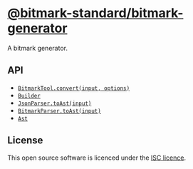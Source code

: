 [@bitmark-standard/bitmark-generator](../README.md)
================

A bitmark generator.

## API

- [`BitmarkTool.convert(input, options)`](./interfaces/BitmarkToolClass.md)
- [`Builder`](./interfaces/BuilderClass.md)
- [`JsonParser.toAst(input)`](./interfaces/JsonParserClass.md)
- [`BitmarkParser.toAst(input)`](./interfaces/BitmarkParserClass.md)
- [`Ast`](./interfaces/AstClass.md)

## License

This open source software is licenced under the [ISC licence](https://opensource.org/license/isc-license-txt).
